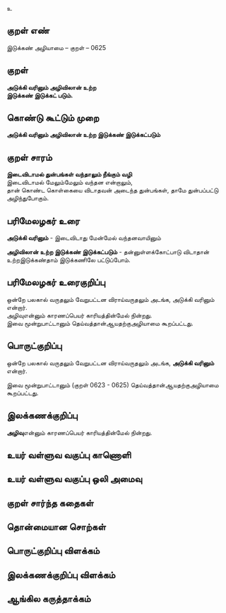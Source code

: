 உ

## குறள் எண் 

இடுக்கண் அழியாமை   – குறள் – 0625  

## குறள் 

**அடுக்கி வரினும் அழிவிலான் உற்ற  
இடுக்கண் இடுக்கட் படும்.**  

## கொண்டு கூட்டும் முறை

**அடுக்கி வரினும் அழிவிலான் உற்ற இடுக்கண் இடுக்கட்படும்** 

## குறள் சாரம் 

**இடைவிடாமல் துன்பங்கள் வந்தாலும் நீங்கும் வழி**  
இடைவிடாமல் மேலும்மேலும் வந்தன என்றாலும்,  
தான் கொண்ட கொள்கையை விடாதவன் அடைந்த துன்பங்கள், தாமே துன்பப்பட்டு அழிந்துபோகும்.  

## பரிமேலழகர் உரை

**அடுக்கி வரினும்** - இடைவிடாது மேன்மேல் வந்தனவாயினும்  

**அழிவிலான் உற்ற இடுக்கண் இடுக்கட்படும்** - தன்னுள்ளக்கோட்பாடு விடாதான் உற்றஇடுக்கண்தாம் இடுக்கணிலே பட்டுப்போம். 

## பரிமேலழகர் உரைகுறிப்பு   

ஒன்றே பலகால் வருதலும் வேறுபட்டன விராய்வருதலும் அடங்க, அடுக்கி வரினும் என்றார்.  
அழிவுஎன்னும் காரணப்பெயர் காரியத்தின்மேல் நின்றது.  
இவை மூன்றுபாட்டானும் தெய்வத்தான்ஆயதற்குஅழியாமை கூறப்பட்டது.    

## பொருட்குறிப்பு 

ஒன்றே பலகால் வருதலும் வேறுபட்டன விராய்வருதலும் அடங்க, **அடுக்கி வரினும்** என்றார்.  

இவை மூன்றுபாட்டானும் (குறள் 0623 - 0625) தெய்வத்தான்ஆயதற்குஅழியாமை கூறப்பட்டது.    

## இலக்கணக்குறிப்பு  

**அழிவு**என்னும் காரணப்பெயர் காரியத்தின்மேல் நின்றது.    

## உயர் வள்ளுவ வகுப்பு காணொளி


## உயர் வள்ளுவ வகுப்பு ஒலி அமைவு 

 
## குறள் சார்ந்த கதைகள் 


## தொன்மையான சொற்கள்


## பொருட்குறிப்பு விளக்கம்


## இலக்கணக்குறிப்பு விளக்கம்


## ஆங்கில கருத்தாக்கம் 


